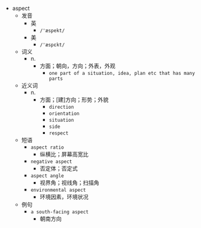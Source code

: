 - aspect
  - 发音
    - 英
      - `/'æspekt/`
    - 美
      - `/'æspɛkt/`
  - 词义
    - n.
      - 方面；朝向，方向；外表，外观
        - `one part of a situation, idea, plan etc that has many parts`
  - 近义词
    - n.
      - 方面；[建]方向；形势；外貌
        - `direction`
        - `orientation`
        - `situation`
        - `side`
        - `respect`
  - 短语
    - `aspect ratio`
      - 纵横比；屏幕高宽比 
    - `negative aspect`
      - 否定体；否定式 
    - `aspect angle`
      - 视界角；视线角；扫描角 
    - `environmental aspect`
      - 环境因素，环境状况 
  - 例句
    - `a south-facing aspect`
      - 朝南方向

